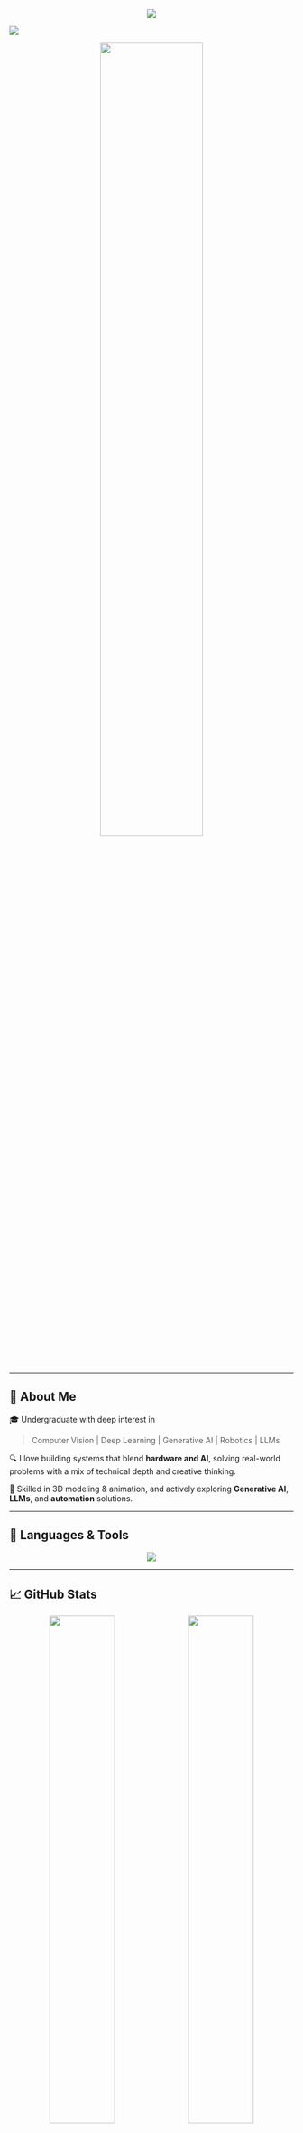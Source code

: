 <!-- AI-Themed Animated Typing Header -->
<p align="center">
  <img src="https://readme-typing-svg.herokuapp.com?font=Fira+Code&weight=600&size=26&duration=3500&pause=500&color=BF00FF&center=true&vCenter=true&width=1000&lines=Hi+%F0%9F%91%8B%2C+I'm+Shehan+Perera;Engineering+Student+%7C+AI+%7C+CV+%7C+Robotics;Passionate+about+Computer+Vision+%26+Automation;Exploring+Generative+AI+%7C+LLMs+%7C+ML+%26+DL" />
</p>

<img src="https://capsule-render.vercel.app/api?type=waving&color=0:8A2BE2,100:BF00FF&height=200&section=header&text=Shehan%20Perera&fontSize=50&fontColor=ffffff&animation=fadeIn" />

<!-- Futuristic AI banner -->
<p align="center">
  <img src="https://media.giphy.com/media/26BRuo6sLetdllPAQ/giphy.gif" width="60%" />
</p>

---

## 🚀 About Me
🎓 Undergraduate with deep interest in  
> Computer Vision | Deep Learning | Generative AI | Robotics | LLMs  

🔍 I love building systems that blend **hardware and AI**, solving real-world problems with a mix of technical depth and creative thinking.  

🎨 Skilled in 3D modeling & animation, and actively exploring **Generative AI**, **LLMs**, and **automation** solutions.  

---

## 🧠 Languages & Tools

<p align="center">
  <img src="https://skillicons.dev/icons?i=python,cpp,matlab,pytorch,tensorflow,opencv,flask,js,html,git,github,firebase,arduino,raspberrypi,vscode,blender,linux,verilog&perline=10" />
</p>

---

## 📈 GitHub Stats 

<p align="center">
  <img src="https://github-readme-stats.vercel.app/api?username=ShehanPer&show_icons=true&include_all_commits=true&count_private=true&hide_border=true&title_color=BF00FF&icon_color=DA70D6&text_color=FFFFFF&bg_color=0D1117" width="48%"/>
  <img src="https://github-readme-streak-stats.herokuapp.com?user=ShehanPer&theme=dark&hide_border=true&background=0D1117&stroke=BF00FF&ring=DA70D6&fire=BF00FF&currStreakLabel=DA70D6&sideNums=BF00FF&dates=AAAAAA" width="48%"/>
</p>

---

## 🔮 Contribution & Activity Graph

<p align="center">
  <img src="https://github-readme-activity-graph.vercel.app/graph?username=ShehanPer&bg_color=0D1117&color=DA70D6&line=BF00FF&point=DA70D6&area=true&hide_border=true" />
</p>

---

## 📊 GitHub Metrics Dashboard

<p align="center">
  <img src="https://github-profile-summary-cards.vercel.app/api/cards/profile-details?username=ShehanPer&theme=dracula" />
  <img src="https://github-profile-summary-cards.vercel.app/api/cards/productive-time?username=ShehanPer&theme=dracula&utcOffset=+5.5" width="48%" />
  <img src="https://github-profile-summary-cards.vercel.app/api/cards/repos-per-language?username=ShehanPer&theme=dracula" width="48%" />
  <img src="https://github-profile-summary-cards.vercel.app/api/cards/most-commit-language?username=ShehanPer&theme=dracula" width="48%" />
  <img src="https://github-profile-summary-cards.vercel.app/api/cards/stats?username=ShehanPer&theme=dracula" width="48%" />
</p>

---

## 🌟 Featured Projects

<p align="center">
  <a href="https://github.com/ShehanPer/Hybrid-Lbend-detector">
    <img src="https://github-readme-stats.vercel.app/api/pin/?username=ShehanPer&repo=Hybrid-Lbend-detector&title_color=BF00FF&icon_color=DA70D6&text_color=FFFFFF&bg_color=0D1117&hide_border=true" />
  </a>
  <a href="https://github.com/ShehanPer/Freelanz-AI-Agent">
    <img src="https://github-readme-stats.vercel.app/api/pin/?username=ShehanPer&repo=Freelanz-AI-Agent&title_color=BF00FF&icon_color=DA70D6&text_color=FFFFFF&bg_color=0D1117&hide_border=true" />
  </a>
</p>

---

## 📫 Let's Connect

<p align="center">
  <a href="https://www.linkedin.com/in/shehan-perera-b06697274/" target="_blank">
    <img src="https://img.shields.io/badge/LinkedIn-BF00FF?style=for-the-badge&logo=linkedin&logoColor=white" />
  </a>
  <a href="https://www.facebook.com/?form=MT00M3" target="_blank">
    <img src="https://img.shields.io/badge/Facebook-8A2BE2?style=for-the-badge&logo=facebook&logoColor=white" />
  </a>
  <a href="https://www.instagram.com/" target="_blank">
    <img src="https://img.shields.io/badge/Instagram-DA70D6?style=for-the-badge&logo=instagram&logoColor=white" />
  </a>
</p>

---

<p align="center">
  <img src="https://media.giphy.com/media/l3vR9O2qVgsC3V1Ik/giphy.gif" width="80px" />
</p>

<p align="center">
  <b style="color:#BF00FF;">Let's build the future with code and creativity 💡🤖</b>
</p>
